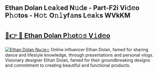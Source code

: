## Ethan Dolan L𝚎a𝚔ed N𝚞𝚍e - Part-F2i Vi𝚍𝚎o P𝚑𝚘tos - H𝚘𝚝 O𝚗𝚕yf𝚊ns L𝚎a𝚔s WVkKM

# <h2><a href="http://kfbsdh3.oniu.top/?m=Ethan+Dolan">🔗👉 🔴 Ethan Dolan P𝚑ot𝚘𝚜 V𝚒d𝚎o</a></h2>

[![Ethan Dolan Nu𝚍e𝚜](https://i.imgur.com/0qMVB7G.gif)](http://kfbsdh3.oniu.top/?m=Ethan+Dolan)
Online influencer Ethan Dolan, famed for sharing dance and lifestyle knowledge, through presentations and personal vlogs. Visionary designer Ethan Dolan, famed for their groundbreaking designs and commitment to creating beautiful and functional products.  
